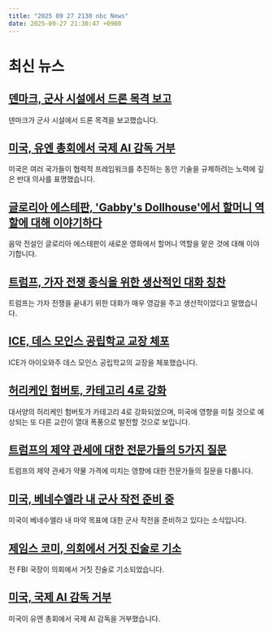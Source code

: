 ```yaml
---
title: "2025 09 27 2130 nbc News"
date: 2025-09-27 21:30:47 +0900
---
```


# 최신 뉴스 

## [덴마크, 군사 시설에서 드론 목격 보고](https://www.nbcnews.com/world/europe/denmark-drone-sightings-military-facilities-russia-rcna234057)  
덴마크가 군사 시설에서 드론 목격을 보고했습니다.  

## [미국, 유엔 총회에서 국제 AI 감독 거부](https://www.nbcnews.com/tech/tech-news/us-rejects-international-ai-oversight-un-general-assembly-rcna233478)  
미국은 여러 국가들이 협력적 프레임워크를 추진하는 동안 기술을 규제하려는 노력에 깊은 반대 의사를 표명했습니다.  

## [글로리아 에스테판, 'Gabby's Dollhouse'에서 할머니 역할에 대해 이야기하다](https://www.nbcnews.com/news/latino/gloria-estefan-gabbys-dollhouse-grandma-gigi-movie-music-rcna233493)  
음악 전설인 글로리아 에스테판이 새로운 영화에서 할머니 역할을 맡은 것에 대해 이야기합니다.  

## [트럼프, 가자 전쟁 종식을 위한 생산적인 대화 칭찬](https://www.nbcnews.com/world/middle-east/trump-israel-gaza-war-netanyahu-un-hamas-ceasefire-famine-rcna234056)  
트럼프는 가자 전쟁을 끝내기 위한 대화가 매우 영감을 주고 생산적이었다고 말했습니다.  

## [ICE, 데스 모인스 공립학교 교장 체포](https://www.nbcnews.com/news/us-news/ice-arrests-ian-roberts-superintendent-iowa-des-moines-public-schools-rcna234013)  
ICE가 아이오와주 데스 모인스 공립학교의 교장을 체포했습니다.  

## [허리케인 험버토, 카테고리 4로 강화](https://www.nbcnews.com/weather/hurricanes/hurricane-humberto-grows-category-4-rcna234051)  
대서양의 허리케인 험버토가 카테고리 4로 강화되었으며, 미국에 영향을 미칠 것으로 예상되는 또 다른 교란이 열대 폭풍으로 발전할 것으로 보입니다.  

## [트럼프의 제약 관세에 대한 전문가들의 5가지 질문](https://www.nbcnews.com/health/health-news/5-questions-experts-trumps-pharma-tariffs-rcna233974)  
트럼프의 제약 관세가 약물 가격에 미치는 영향에 대한 전문가들의 질문을 다룹니다.  

## [미국, 베네수엘라 내 군사 작전 준비 중](https://www.nbcnews.com/politics/national-security/us-preparing-options-military-strikes-drug-targets-venezuela-sources-s-rcna233734)  
미국이 베네수엘라 내 마약 목표에 대한 군사 작전을 준비하고 있다는 소식입니다.  

## [제임스 코미, 의회에서 거짓 진술로 기소](https://www.nbcnews.com/politics/justice-department/justice-department-charges-james-comey-lying-congress-rcna233581)  
전 FBI 국장이 의회에서 거짓 진술로 기소되었습니다.  

## [미국, 국제 AI 감독 거부](https://www.nbcnews.com/tech/tech-news/us-rejects-international-ai-oversight-un-general-assembly-rcna233478)  
미국이 유엔 총회에서 국제 AI 감독을 거부했습니다.